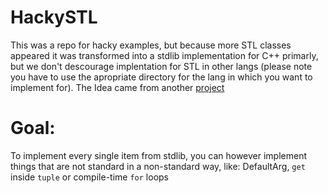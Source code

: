 # HackySTL

This was a repo for hacky examples, but because more STL classes appeared it was transformed
into a stdlib implementation for C++ primarly, but we don't descourage implentation for STL 
in other langs (please note you have to use the apropriate directory for the lang in which
you want to implement for). 
The Idea came from another [project](https://github.com/LegatAbyssWalker/amazingCode) 

# Goal:
  To implement every single item from stdlib, you can however implement things that are not standard
  in a non-standard way, like: DefaultArg, `get` inside `tuple` or compile-time `for` loops
